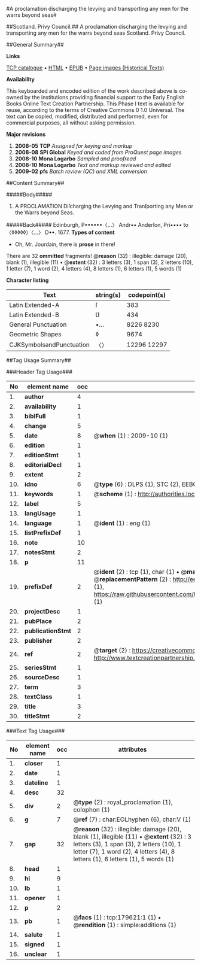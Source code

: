 #A proclamation discharging the levying and transporting any men for the warrs beyond seas#

##Scotland. Privy Council.##
A proclamation discharging the levying and transporting any men for the warrs beyond seas
Scotland. Privy Council.

##General Summary##

**Links**

[TCP catalogue](http://www.ota.ox.ac.uk/tcp/)  • 
[HTML](http://tei.it.ox.ac.uk/tcp/Texts-HTML/free/B05/B05586.html)  • 
[EPUB](http://tei.it.ox.ac.uk/tcp/Texts-EPUB/free/B05/B05586.epub) • 
[Page images (Historical Texts)](https://data.historicaltexts.jisc.ac.uk/view?pubId=eebo-52612316e&pageId=eebo-52612316e-179621-1)

**Availability**

This keyboarded and encoded edition of the
	       work described above is co-owned by the institutions
	       providing financial support to the Early English Books
	       Online Text Creation Partnership. This Phase I text is
	       available for reuse, according to the terms of Creative
	       Commons 0 1.0 Universal. The text can be copied,
	       modified, distributed and performed, even for
	       commercial purposes, all without asking permission.

**Major revisions**

1. __2008-05__ __TCP__ *Assigned for keying and markup*
1. __2008-08__ __SPi Global__ *Keyed and coded from ProQuest page images*
1. __2008-10__ __Mona Logarbo__ *Sampled and proofread*
1. __2008-10__ __Mona Logarbo__ *Text and markup reviewed and edited*
1. __2009-02__ __pfs__ *Batch review (QC) and XML conversion*

##Content Summary##

#####Body#####

1. A PROCLAMATION Diſcharging the Levying and Tranſporting any Men or the Warrs beyond Seas.

#####Back#####
Edinburgh, P••••••〈…〉 Andr•• Anderſon, Pri•••• to 〈◊◊◊◊◊〉〈…〉 D••. 1677.
**Types of content**

  * Oh, Mr. Jourdain, there is **prose** in there!

There are 32 **ommitted** fragments! 
 @__reason__ (32) : illegible: damage (20), blank (1), illegible (11)  •  @__extent__ (32) : 3 letters (3), 1 span (3), 2 letters (10), 1 letter (7), 1 word (2), 4 letters (4), 8 letters (1), 6 letters (1), 5 words (1)

**Character listing**


|Text|string(s)|codepoint(s)|
|---|---|---|
|Latin Extended-A|ſ|383|
|Latin Extended-B|Ʋ|434|
|General Punctuation|•…|8226 8230|
|Geometric Shapes|◊|9674|
|CJKSymbolsandPunctuation|〈〉|12296 12297|

##Tag Usage Summary##

###Header Tag Usage###

|No|element name|occ|attributes|
|---|---|---|---|
|1.|__author__|4||
|2.|__availability__|1||
|3.|__biblFull__|1||
|4.|__change__|5||
|5.|__date__|8| @__when__ (1) : 2009-10 (1)|
|6.|__edition__|1||
|7.|__editionStmt__|1||
|8.|__editorialDecl__|1||
|9.|__extent__|2||
|10.|__idno__|6| @__type__ (6) : DLPS (1), STC (2), EEBO-CITATION (1), OCLC (1), VID (1)|
|11.|__keywords__|1| @__scheme__ (1) : http://authorities.loc.gov/ (1)|
|12.|__label__|5||
|13.|__langUsage__|1||
|14.|__language__|1| @__ident__ (1) : eng (1)|
|15.|__listPrefixDef__|1||
|16.|__note__|10||
|17.|__notesStmt__|2||
|18.|__p__|11||
|19.|__prefixDef__|2| @__ident__ (2) : tcp (1), char (1)  •  @__matchPattern__ (2) : ([0-9\-]+):([0-9IVX]+) (1), (.+) (1)  •  @__replacementPattern__ (2) : http://eebo.chadwyck.com/downloadtiff?vid=$1&page=$2 (1), https://raw.githubusercontent.com/textcreationpartnership/Texts/master/tcpchars.xml#$1 (1)|
|20.|__projectDesc__|1||
|21.|__pubPlace__|2||
|22.|__publicationStmt__|2||
|23.|__publisher__|2||
|24.|__ref__|2| @__target__ (2) : https://creativecommons.org/publicdomain/zero/1.0/ (1), http://www.textcreationpartnership.org/docs/. (1)|
|25.|__seriesStmt__|1||
|26.|__sourceDesc__|1||
|27.|__term__|3||
|28.|__textClass__|1||
|29.|__title__|3||
|30.|__titleStmt__|2||


###Text Tag Usage###

|No|element name|occ|attributes|
|---|---|---|---|
|1.|__closer__|1||
|2.|__date__|1||
|3.|__dateline__|1||
|4.|__desc__|32||
|5.|__div__|2| @__type__ (2) : royal_proclamation (1), colophon (1)|
|6.|__g__|7| @__ref__ (7) : char:EOLhyphen (6), char:V (1)|
|7.|__gap__|32| @__reason__ (32) : illegible: damage (20), blank (1), illegible (11)  •  @__extent__ (32) : 3 letters (3), 1 span (3), 2 letters (10), 1 letter (7), 1 word (2), 4 letters (4), 8 letters (1), 6 letters (1), 5 words (1)|
|8.|__head__|1||
|9.|__hi__|9||
|10.|__lb__|1||
|11.|__opener__|1||
|12.|__p__|2||
|13.|__pb__|1| @__facs__ (1) : tcp:179621:1 (1)  •  @__rendition__ (1) : simple:additions (1)|
|14.|__salute__|1||
|15.|__signed__|1||
|16.|__unclear__|1||
